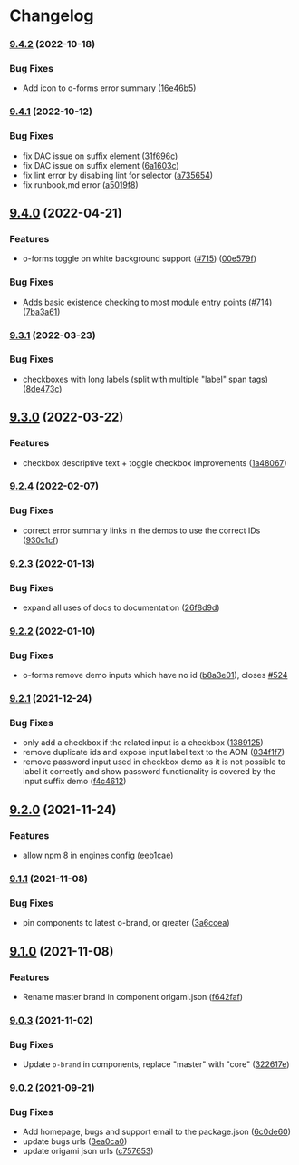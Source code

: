 # Changelog

### [9.4.2](https://www.github.com/Financial-Times/origami/compare/o-forms-v9.4.1...o-forms-v9.4.2) (2022-10-18)


### Bug Fixes

* Add icon to o-forms error summary ([16e46b5](https://www.github.com/Financial-Times/origami/commit/16e46b5209b27f27f49ea8c181dd2308c35df7e9))

### [9.4.1](https://www.github.com/Financial-Times/origami/compare/o-forms-v9.4.0...o-forms-v9.4.1) (2022-10-12)


### Bug Fixes

* fix DAC issue on suffix element ([31f696c](https://www.github.com/Financial-Times/origami/commit/31f696c5d10f4450908eb5074359416a54d5b0b3))
* fix DAC issue on suffix element ([6a1603c](https://www.github.com/Financial-Times/origami/commit/6a1603c69e7ef43c8638c22eab7b1390f1197d62))
* fix lint error by disabling lint for selector ([a735654](https://www.github.com/Financial-Times/origami/commit/a73565444a2ae7d2837ae34d679a0934207666b6))
* fix runbook,md error ([a5019f8](https://www.github.com/Financial-Times/origami/commit/a5019f867a75ef3684b04dac431e286692f79452))

## [9.4.0](https://www.github.com/Financial-Times/origami/compare/o-forms-v9.3.1...o-forms-v9.4.0) (2022-04-21)


### Features

* o-forms toggle on white background support ([#715](https://www.github.com/Financial-Times/origami/issues/715)) ([00e579f](https://www.github.com/Financial-Times/origami/commit/00e579f757be1bfa277bdf7f1fc1ffbb78f44ea7))


### Bug Fixes

* Adds basic existence checking to most module entry points ([#714](https://www.github.com/Financial-Times/origami/issues/714)) ([7ba3a61](https://www.github.com/Financial-Times/origami/commit/7ba3a61d0de2a32d3a27a225fd4258b3820c7bda))

### [9.3.1](https://www.github.com/Financial-Times/origami/compare/o-forms-v9.3.0...o-forms-v9.3.1) (2022-03-23)


### Bug Fixes

* checkboxes with long labels (split with multiple "label" span tags) ([8de473c](https://www.github.com/Financial-Times/origami/commit/8de473caebbb93884de4f53a37f2398ba03c63d1))

## [9.3.0](https://www.github.com/Financial-Times/origami/compare/o-forms-v9.2.4...o-forms-v9.3.0) (2022-03-22)


### Features

* checkbox descriptive text + toggle checkbox improvements ([1a48067](https://www.github.com/Financial-Times/origami/commit/1a48067307f7da44a292e9fa6a86eb506f19fcb6))

### [9.2.4](https://www.github.com/Financial-Times/origami/compare/o-forms-v9.2.3...o-forms-v9.2.4) (2022-02-07)


### Bug Fixes

* correct error summary links in the demos to use the correct IDs ([930c1cf](https://www.github.com/Financial-Times/origami/commit/930c1cff88589a1a4e7baef00f53ae54fd7e7d7d))

### [9.2.3](https://www.github.com/Financial-Times/origami/compare/o-forms-v9.2.2...o-forms-v9.2.3) (2022-01-13)


### Bug Fixes

* expand all uses of docs to documentation ([26f8d9d](https://www.github.com/Financial-Times/origami/commit/26f8d9d8cbbe3e78902d8c3951b37e08150a77bd))

### [9.2.2](https://www.github.com/Financial-Times/origami/compare/o-forms-v9.2.1...o-forms-v9.2.2) (2022-01-10)


### Bug Fixes

* o-forms remove demo inputs which have no id ([b8a3e01](https://www.github.com/Financial-Times/origami/commit/b8a3e010d944af507ad91d0f1cae6950190a7ddf)), closes [#524](https://www.github.com/Financial-Times/origami/issues/524)

### [9.2.1](https://www.github.com/Financial-Times/origami/compare/o-forms-v9.2.0...o-forms-v9.2.1) (2021-12-24)


### Bug Fixes

* only add a checkbox if the related input is a checkbox ([1389125](https://www.github.com/Financial-Times/origami/commit/1389125c52bfd9aba201da3873e559825e80ad95))
* remove duplicate ids and expose input label text to the AOM ([034f1f7](https://www.github.com/Financial-Times/origami/commit/034f1f755ad6ea7f6ff2adc7df397c0bde050e40))
* remove password input used in checkbox demo as it is not possible to label it correctly and show password functionality is covered by the input suffix demo ([f4c4612](https://www.github.com/Financial-Times/origami/commit/f4c46126ec51da6d401a5c7465afe14eb65500fb))

## [9.2.0](https://www.github.com/Financial-Times/origami/compare/o-forms-v9.1.1...o-forms-v9.2.0) (2021-11-24)


### Features

* allow npm 8 in engines config ([eeb1cae](https://www.github.com/Financial-Times/origami/commit/eeb1cae6e7f0379e647f2b41240b1f294997d528))

### [9.1.1](https://www.github.com/Financial-Times/origami/compare/o-forms-v9.1.0...o-forms-v9.1.1) (2021-11-08)


### Bug Fixes

* pin components to latest o-brand, or greater ([3a6ccea](https://www.github.com/Financial-Times/origami/commit/3a6ccea1e838e4a2003322ca1f855d0b87b26b60))

## [9.1.0](https://www.github.com/Financial-Times/origami/compare/o-forms-v9.0.3...o-forms-v9.1.0) (2021-11-08)


### Features

* Rename master brand in component origami.json ([f642faf](https://www.github.com/Financial-Times/origami/commit/f642faf0574d84ea8185b56e6090c8015def27e6))

### [9.0.3](https://www.github.com/Financial-Times/origami/compare/o-forms-v9.0.2...o-forms-v9.0.3) (2021-11-02)


### Bug Fixes

* Update `o-brand` in components, replace "master" with "core" ([322617e](https://www.github.com/Financial-Times/origami/commit/322617ea80f30a6825d9c36872e05574b871ea82))

### [9.0.2](https://www.github.com/Financial-Times/origami/compare/o-forms-v9.0.1...o-forms-v9.0.2) (2021-09-21)


### Bug Fixes

* Add homepage, bugs and support email to the package.json ([6c0de60](https://www.github.com/Financial-Times/origami/commit/6c0de60ebd6e64c4dd16d000fcc6b79412ce30f4))
* update bugs urls ([3ea0ca0](https://www.github.com/Financial-Times/origami/commit/3ea0ca03bcb6e55142a77387ad0fff5ddf056d44))
* update origami json urls ([c757653](https://www.github.com/Financial-Times/origami/commit/c7576532b5a14f0462d5346dfb63238be025602e))
